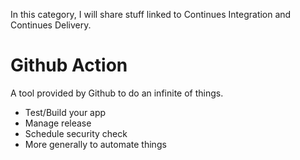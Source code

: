 In this category, I will share stuff linked to Continues Integration and Continues Delivery.

# Github Action

A tool provided by Github to do an infinite of things.

* Test/Build your app
* Manage release
* Schedule security check
* More generally to automate things
